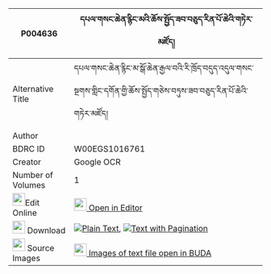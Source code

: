 |P004636|དཔལ་གསང་ཆེན་རྙིང་མའི་ཆོས་སྤྱོད་ཟབ་བཅུད་རིན་པོ་ཆེའི་གཏེར་མཛོད། 
| --- | --- 
|Alternative Title |དཔལ་གསང་ཆེན་རྙིང་མ་སྒོ་ཆེན་རྒྱལ་བའི་རི་ཁྲོད་བདུད་འདུལ་གསང་སྔགས་གླིང་དགོན་གྱི་ཆོས་སྤྱོད་གཅེས་བཏུས་ཟབ་བཅུད་རིན་པོ་ཆེའི་གཏེར་མཛོད།
|Author | 
|BDRC ID | W00EGS1016761
|Creator | Google OCR
|Number of Volumes| 1
|<img width="25" src="https://img.icons8.com/color/25/000000/edit-property.png">Edit Online| [<img width="25" src="https://avatars.githubusercontent.com/u/45091458?s=200&v=4"> Open in Editor](http://editor.openpecha.org/P004636)
|<img width="25" src="https://img.icons8.com/fluent/48/000000/download-2.png"/>  Download | [![](https://img.icons8.com/color/20/000000/txt.png)Plain Text](https://github.com/Openpecha/P004636/releases/download/v1/pal_sang_chen_nyingma_i_chocho_plain_P004636.zip), [![](https://img.icons8.com/color/20/000000/txt.png)Text with Pagination](https://github.com/Openpecha/P004636/releases/download/v1/pal_sang_chen_nyingma_i_chocho_pages_P004636.zip)
|<img width="25" src="https://img.icons8.com/plasticine/100/000000/pictures-folder.png"/>  Source Images | [<img width="25" src="https://library.bdrc.io/icons/BUDA-small.svg"> Images of text file open in BUDA](https://library.bdrc.io/show/bdr:W00EGS1016761)